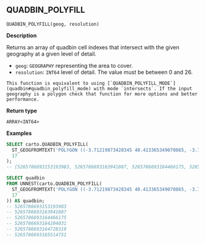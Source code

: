 ## QUADBIN_POLYFILL

```sql:signature
QUADBIN_POLYFILL(geog, resolution)
```

**Description**

Returns an array of quadbin cell indexes that intersect with the given geography at a given level of detail.

* `geog`: `GEOGRAPHY` representing the area to cover.
* `resolution`: `INT64` level of detail. The value must be between 0 and 26.

```hint:info
This function is equivalent to using [`QUADBIN_POLYFILL_MODE`](quadbin#quadbin_polyfill_mode) with mode `intersects`. If the input geography is a polygon check that function for more options and better performance.
```

**Return type**

`ARRAY<INT64>`

**Examples**

```sql
SELECT carto.QUADBIN_POLYFILL(
  ST_GEOGFROMTEXT('POLYGON ((-3.71219873428345 40.413365349070865, -3.7144088745117 40.40965661286395, -3.70659828186035 40.409525904775634, -3.71219873428345 40.413365349070865))'),
  17
);
-- [5265786693153193983, 5265786693163941887, 5265786693164466175, 5265786693164204031, 5265786693164728319, 5265786693165514751]
```

```sql
SELECT quadbin
FROM UNNEST(carto.QUADBIN_POLYFILL(
  ST_GEOGFROMTEXT('POLYGON ((-3.71219873428345 40.413365349070865, -3.7144088745117 40.40965661286395, -3.70659828186035 40.409525904775634, -3.71219873428345 40.413365349070865))'),
  17
)) AS quadbin;
-- 5265786693153193983
-- 5265786693163941887
-- 5265786693164466175
-- 5265786693164204031
-- 5265786693164728319
-- 5265786693165514751
```
